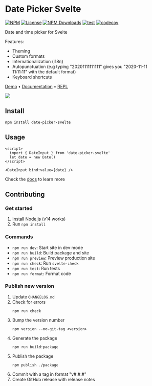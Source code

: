 # Date Picker Svelte

[![NPM](https://img.shields.io/npm/v/date-picker-svelte.svg)](https://npmjs.com/package/date-picker-svelte)
[![License](https://img.shields.io/npm/l/date-picker-svelte.svg)](LICENSE)
[![NPM Downloads](https://img.shields.io/npm/dm/date-picker-svelte.svg)](https://npmjs.com/package/date-picker-svelte)
[![test](https://github.com/probablykasper/date-picker-svelte/actions/workflows/test.yml/badge.svg)](https://github.com/probablykasper/date-picker-svelte/actions/workflows/test.yml)
[![codecov](https://codecov.io/gh/probablykasper/date-picker-svelte/branch/master/graph/badge.svg?token=8C7BMY92PA)](https://codecov.io/gh/probablykasper/date-picker-svelte)

Date and time picker for Svelte

Features:
- Theming
- Custom formats
- Internationalization (i18n)
- Autopunctuation (e.g typing "20201111111111" gives you "2020-11-11 11:11:11" with the default format)
- Keyboard shortcuts

[Demo](https://date-picker-svelte.kasper.space/demo) • [Documentation](https://date-picker-svelte.kasper.space/docs) • [REPL](https://svelte.dev/repl/044911429c4b4e659362518d9a5deaae?version=3)

![](Screenshot.png)

## Install

```
npm install date-picker-svelte
```

## Usage

```svelte
<script>
  import { DateInput } from 'date-picker-svelte'
  let date = new Date()
</script>

<DateInput bind:value={date} />
```

Check the [docs](https://date-picker-svelte.kasper.space/docs) to learn more

## Contributing

### Get started

1. Install Node.js (v14 works)
2. Run `npm install`

### Commands

- `npm run dev`: Start site in dev mode
- `npm run build`: Build package and site
- `npm run preview`: Preview production site
- `npm run check`: Run `svelte-check`
- `npm run test`: Run tests
- `npm run format`: Format code

### Publish new version

1. Update `CHANGELOG.md`
2. Check for errors
    ```
    npm run check
    ```
3. Bump the version number
    ```
    npm version --no-git-tag <version>
    ```
4. Generate the package
    ```
    npm run build:package
    ```
5. Publish the package
    ```
    npm publish ./package
    ```
6. Commit with a tag in format "v#.#.#"
7. Create GitHub release with release notes

